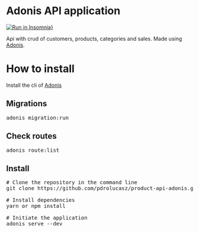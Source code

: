 # Adonis API application

[![Run in Insomnia}](https://insomnia.rest/images/run.svg)](https://insomnia.rest/run/?label=product-api-adonis&uri=https%3A%2F%2Fgist.githubusercontent.com%2Fpdrolucasz%2F6b9702a29912ee26051e7e50a3bfb95e%2Fraw%2F9cc920a4a2f9ced4c35461c3af6299facac1f810%2Fproduct-api-adonis)

<p>
  Api with crud of customers, products, categories and sales. Made using
  <a href="https://adonisjs.com/">Adonis</a>.
</p>

# How to install

<p>
 Install the cli of <a href="https://adonisjs.com/">Adonis</a>
</p>

## Migrations

<pre>
adonis migration:run
</pre>

## Check routes

<pre>
adonis route:list
</pre>

## Install

<pre>
# Clone the repository in the command line
git clone https://github.com/pdrolucasz/product-api-adonis.git

# Install dependencies
yarn or npm install

# Initiate the application
adonis serve --dev
</pre>

